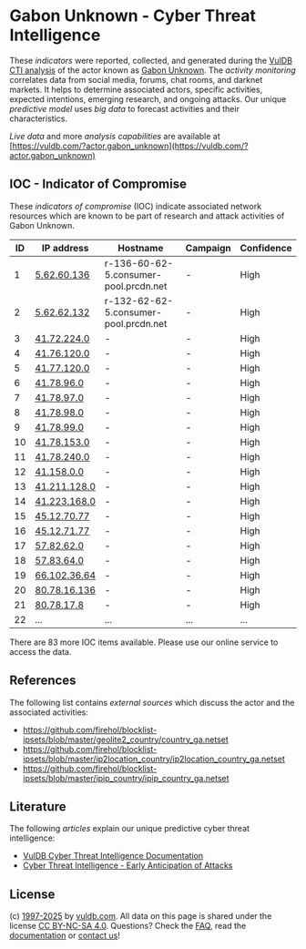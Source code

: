 # Gabon Unknown - Cyber Threat Intelligence

These _indicators_ were reported, collected, and generated during the [VulDB CTI analysis](https://vuldb.com/?kb.cti) of the actor known as [Gabon Unknown](https://vuldb.com/?actor.gabon_unknown). The _activity monitoring_ correlates data from social media, forums, chat rooms, and darknet markets. It helps to determine associated actors, specific activities, expected intentions, emerging research, and ongoing attacks. Our unique _predictive model_ uses _big data_ to forecast activities and their characteristics.

_Live data_ and more _analysis capabilities_ are available at [https://vuldb.com/?actor.gabon_unknown](https://vuldb.com/?actor.gabon_unknown)

## IOC - Indicator of Compromise

These _indicators of compromise_ (IOC) indicate associated network resources which are known to be part of research and attack activities of Gabon Unknown.

ID | IP address | Hostname | Campaign | Confidence
-- | ---------- | -------- | -------- | ----------
1 | [5.62.60.136](https://vuldb.com/?ip.5.62.60.136) | r-136-60-62-5.consumer-pool.prcdn.net | - | High
2 | [5.62.62.132](https://vuldb.com/?ip.5.62.62.132) | r-132-62-62-5.consumer-pool.prcdn.net | - | High
3 | [41.72.224.0](https://vuldb.com/?ip.41.72.224.0) | - | - | High
4 | [41.76.120.0](https://vuldb.com/?ip.41.76.120.0) | - | - | High
5 | [41.77.120.0](https://vuldb.com/?ip.41.77.120.0) | - | - | High
6 | [41.78.96.0](https://vuldb.com/?ip.41.78.96.0) | - | - | High
7 | [41.78.97.0](https://vuldb.com/?ip.41.78.97.0) | - | - | High
8 | [41.78.98.0](https://vuldb.com/?ip.41.78.98.0) | - | - | High
9 | [41.78.99.0](https://vuldb.com/?ip.41.78.99.0) | - | - | High
10 | [41.78.153.0](https://vuldb.com/?ip.41.78.153.0) | - | - | High
11 | [41.78.240.0](https://vuldb.com/?ip.41.78.240.0) | - | - | High
12 | [41.158.0.0](https://vuldb.com/?ip.41.158.0.0) | - | - | High
13 | [41.211.128.0](https://vuldb.com/?ip.41.211.128.0) | - | - | High
14 | [41.223.168.0](https://vuldb.com/?ip.41.223.168.0) | - | - | High
15 | [45.12.70.77](https://vuldb.com/?ip.45.12.70.77) | - | - | High
16 | [45.12.71.77](https://vuldb.com/?ip.45.12.71.77) | - | - | High
17 | [57.82.62.0](https://vuldb.com/?ip.57.82.62.0) | - | - | High
18 | [57.83.64.0](https://vuldb.com/?ip.57.83.64.0) | - | - | High
19 | [66.102.36.64](https://vuldb.com/?ip.66.102.36.64) | - | - | High
20 | [80.78.16.136](https://vuldb.com/?ip.80.78.16.136) | - | - | High
21 | [80.78.17.8](https://vuldb.com/?ip.80.78.17.8) | - | - | High
22 | ... | ... | ... | ...

There are 83 more IOC items available. Please use our online service to access the data.

## References

The following list contains _external sources_ which discuss the actor and the associated activities:

* https://github.com/firehol/blocklist-ipsets/blob/master/geolite2_country/country_ga.netset
* https://github.com/firehol/blocklist-ipsets/blob/master/ip2location_country/ip2location_country_ga.netset
* https://github.com/firehol/blocklist-ipsets/blob/master/ipip_country/ipip_country_ga.netset

## Literature

The following _articles_ explain our unique predictive cyber threat intelligence:

* [VulDB Cyber Threat Intelligence Documentation](https://vuldb.com/?kb.cti)
* [Cyber Threat Intelligence - Early Anticipation of Attacks](https://www.scip.ch/en/?labs.20201022)

## License

(c) [1997-2025](https://vuldb.com/?kb.changelog) by [vuldb.com](https://vuldb.com/?kb.about). All data on this page is shared under the license [CC BY-NC-SA 4.0](https://creativecommons.org/licenses/by-nc-sa/4.0/). Questions? Check the [FAQ](https://vuldb.com/?kb.faq), read the [documentation](https://vuldb.com/?kb) or [contact us](https://vuldb.com/?contact)!
